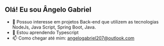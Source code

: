 ## Olá! Eu sou Ângelo Gabriel

- 👀 Possuo interesse em projetos Back-end que utilizem as tecnologias NodeJs, Java Script, Spring Boot, Java.
- 🌱 Estou aprendendo Typescript
- 📫 Como chegar até mim: angelogabriel207@outlook.com

<!---
Angelo-GL/Angelo-GL is a ✨ special ✨ repository because its `README.md` (this file) appears on your GitHub profile.
You can click the Preview link to take a look at your changes.
--->
